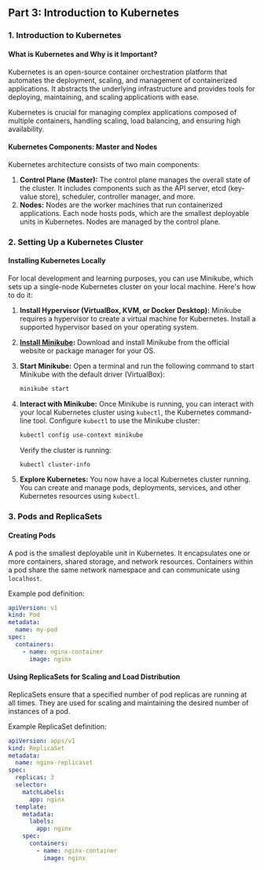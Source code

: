 
## Part 3: Introduction to Kubernetes

### 1. Introduction to Kubernetes

#### What is Kubernetes and Why is it Important?

Kubernetes is an open-source container orchestration platform that automates the deployment, scaling, and management of containerized applications. It abstracts the underlying infrastructure and provides tools for deploying, maintaining, and scaling applications with ease.

Kubernetes is crucial for managing complex applications composed of multiple containers, handling scaling, load balancing, and ensuring high availability.

#### Kubernetes Components: Master and Nodes

Kubernetes architecture consists of two main components:

1. **Control Plane (Master):** The control plane manages the overall state of the cluster. It includes components such as the API server, etcd (key-value store), scheduler, controller manager, and more.
2. **Nodes:** Nodes are the worker machines that run containerized applications. Each node hosts pods, which are the smallest deployable units in Kubernetes. Nodes are managed by the control plane.

### 2. Setting Up a Kubernetes Cluster

#### Installing Kubernetes Locally

For local development and learning purposes, you can use Minikube, which sets up a single-node Kubernetes cluster on your local machine. Here's how to do it:

1. **Install Hypervisor (VirtualBox, KVM, or Docker Desktop):** Minikube requires a hypervisor to create a virtual machine for Kubernetes. Install a supported hypervisor based on your operating system.
2. **[Install Minikube](https://minikube.sigs.k8s.io/docs/start/):** Download and install Minikube from the official website or package manager for your OS. 
3. **Start Minikube:** Open a terminal and run the following command to start Minikube with the default driver (VirtualBox):

   ```bash
   minikube start
   ```
4. **Interact with Minikube:** Once Minikube is running, you can interact with your local Kubernetes cluster using `kubectl`, the Kubernetes command-line tool. Configure `kubectl` to use the Minikube cluster:

   ```bash
   kubectl config use-context minikube
   ```

   Verify the cluster is running:

   ```bash
   kubectl cluster-info
   ```
5. **Explore Kubernetes:** You now have a local Kubernetes cluster running. You can create and manage pods, deployments, services, and other Kubernetes resources using `kubectl`.

### 3. Pods and ReplicaSets

#### Creating Pods

A pod is the smallest deployable unit in Kubernetes. It encapsulates one or more containers, shared storage, and network resources. Containers within a pod share the same network namespace and can communicate using `localhost`.

Example pod definition:

```yaml
apiVersion: v1
kind: Pod
metadata:
  name: my-pod
spec:
  containers:
    - name: nginx-container
      image: nginx
```

#### Using ReplicaSets for Scaling and Load Distribution

ReplicaSets ensure that a specified number of pod replicas are running at all times. They are used for scaling and maintaining the desired number of instances of a pod.

Example ReplicaSet definition:

```yaml
apiVersion: apps/v1
kind: ReplicaSet
metadata:
  name: nginx-replicaset
spec:
  replicas: 3
  selector:
    matchLabels:
      app: nginx
  template:
    metadata:
      labels:
        app: nginx
    spec:
      containers:
        - name: nginx-container
          image: nginx
```
